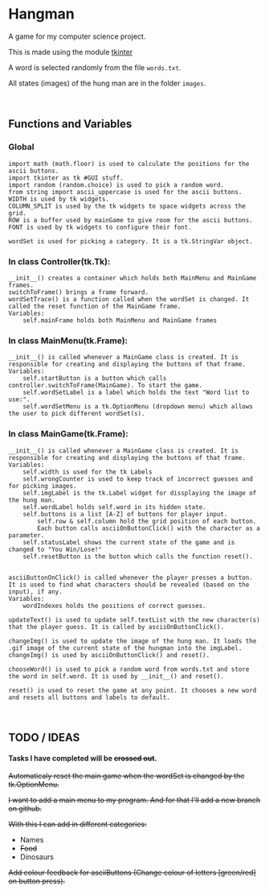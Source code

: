 # Hangman

A game for my computer science project.

This is made using the module [tkinter](https://wiki.python.org/moin/TkInter)

A word is selected randomly from the file `words.txt`.

All states (images) of the hung man are in the folder `images`.

<br>

## Functions and Variables

### Global
```
import math (math.floor) is used to calculate the positions for the ascii buttons.
import tkinter as tk #GUI stuff.
import random (random.choice) is used to pick a random word.
from string import ascii_uppercase is used for the ascii buttons.
WIDTH is used by tk widgets.
COLUMN_SPLIT is used by the tk widgets to space widgets across the grid.
ROW is a buffer used by mainGame to give room for the ascii buttons.
FONT is used by tk widgets to configure their font.

wordSet is used for picking a category. It is a tk.StringVar object.
```

### In class Controller(tk.Tk):

```
__init__() creates a container which holds both MainMenu and MainGame frames.
switchToFrame() brings a frame forward.
wordSetTrace() is a function called when the wordSet is changed. It called the reset function of the MainGame frame.
Variables:
    self.mainFrame holds both MainMenu and MainGame frames
```

### In class MainMenu(tk.Frame):
```
__init__() is called whenever a MainGame class is created. It is responsible for creating and displaying the buttons of that frame.
Variables:
    self.startButton is a button which calls controller.switchToFrame(MainGame). To start the game.
    self.wordSetLabel is a label which holds the text "Word list to use:".
    self.wordSetMenu is a tk.OptionMenu (dropdown menu) which allows the user to pick different wordSet(s).
```

### In class MainGame(tk.Frame):

```
__init__() is called whenever a MainGame class is created. It is responsible for creating and displaying the buttons of that frame.
Variables:
    self.width is used for the tk Labels
    self.wrongCounter is used to keep track of incorrect guesses and for picking images.
    self.imgLabel is the tk.Label widget for dissplaying the image of the hung man.
    self.wordLabel holds self.word in its hidden state.
    self.buttons is a list [A-Z] of buttons for player input.
        self.row & self.column hold the grid position of each button.
        Each button calls asciiOnButtonClick() with the character as a parameter.
    self.statusLabel shows the current state of the game and is changed to "You Win/Lose!"
    self.resetButton is the button which calls the function reset().


asciiButtonOnClick() is called whenever the player presses a button. It is used to find what characters should be revealed (based on the input), if any.
Variables:
    wordIndexes holds the positions of correct guesses.

updateText() is used to update self.textList with the new character(s) that the player guess. It is called by asciiOnButtonClick().

changeImg() is used to update the image of the hung man. It loads the .gif image of the current state of the hungman into the imgLabel. changeImg() is used by asciiOnButtonClick() and reset().

chooseWord() is used to pick a random word from words.txt and store the word in self.word. It is used by __init__() and reset().

reset() is used to reset the game at any point. It chooses a new word and resets all buttons and labels to default.
```

<br>

## TODO / IDEAS

#### Tasks I have completed will be ~~crossed out~~.

~~Automaticaly reset the main game when the wordSet is changed by the tk.OptionMenu.~~

~~I want to add a main menu to my program. And for that I'll add a new branch on github.~~

~~With this I can add in different categories:~~
* Names
* ~~Food~~
* Dinosaurs

~~Add colour feedback for asciiButtons (Change colour of letters [green/red] on button press).~~
